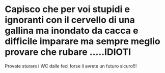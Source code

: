 # Capisco che per voi stupidi e ignoranti con il cervello di una gallina ma inondato da cacca e difficile imparare ma sempre meglio provare che rubare .....IDIOTI
Provate sturare i WC dalle feci forse li avrete un futuro sicuro!!!

